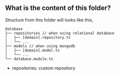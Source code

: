 ## What is the content of this folder?

Structure from this folder will looks like this,

```plaintext
database
├── repositories // when using relational database
│   ├── [domain].repository.ts
│   └── ...
├── models // when using mongodb
│   ├── [domain].model.ts
│   └── ...
└── database.module.ts
```

- repositories: custom repository

